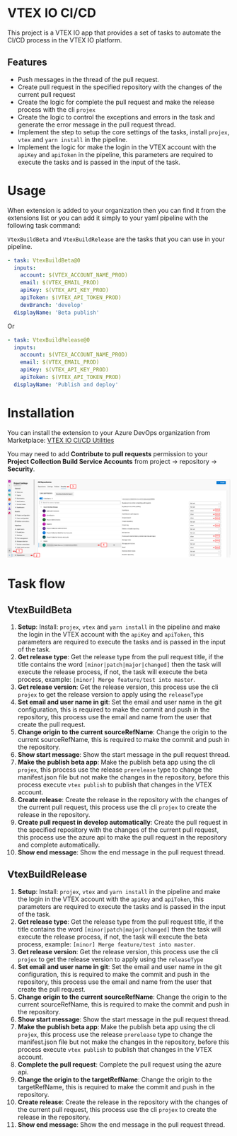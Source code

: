 # VTEX IO CI/CD

This project is a VTEX IO app that provides a set of tasks to automate the CI/CD process in the VTEX IO platform.

## Features

- Push messages in the thread of the pull request.
- Create pull request in the specified repository with the changes of the current pull request
- Create the logic for complete the pull request and make the release process with the cli `projex`
- Create the logic to control the exceptions and errors in the task and generate the error message in the pull request thread.
- Implement the step to setup the core settings of the tasks, install `projex`, `vtex` and `yarn install` in the pipeline.
- Implement the logic for make the login in the VTEX account with the `apiKey` and `apiToken` in the pipeline, this parameters are required to execute the tasks and is passed in the input of the task.

# Usage

When extension is added to your organization then you can find it from the extensions list or you can add it simply to your yaml pipeline with the following task command:

`VtexBuildBeta` and `VtexBuildRelease` are the tasks that you can use in your pipeline.

```yaml
- task: VtexBuildBeta@0
  inputs:
    account: $(VTEX_ACCOUNT_NAME_PROD)
    email: $(VTEX_EMAIL_PROD)
    apiKey: $(VTEX_API_KEY_PROD)
    apiToken: $(VTEX_API_TOKEN_PROD)
    devBranch: 'develop'
  displayName: 'Beta publish'
```

Or

```yaml
- task: VtexBuildRelease@0
  inputs:
    account: $(VTEX_ACCOUNT_NAME_PROD)
    email: $(VTEX_EMAIL_PROD)
    apiKey: $(VTEX_API_KEY_PROD)
    apiToken: $(VTEX_API_TOKEN_PROD)
  displayName: 'Publish and deploy'
```

# Installation

You can install the extension to your Azure DevOps organization from Marketplace:
[VTEX IO CI/CD Utilities](https://marketplace.visualstudio.com/items?itemName=MaikRestrepo.vtex-io-ci-cd)

You may need to add **Contribute to pull requests** permission to your **Project Collection Build Service Accounts** from project -> repository -> **Security**.

![Permissions](screenshots/screen3.png)

# Task flow

## VtexBuildBeta

1. **Setup**: Install: `projex`, `vtex` and `yarn install` in the pipeline and make the login in the VTEX account with the `apiKey` and `apiToken`, this parameters are required to execute the tasks and is passed in the input of the task.
2. **Get release type**: Get the release type from the pull request title, if the title contains the word `[minor|patch|major|changed]` then the task will execute the release process, if not, the task will execute the beta process, example: `[minor] Merge feature/test into master`.
3. **Get release version**: Get the release version, this process use the cli `projex` to get the release version to apply using the `releaseType`
4. **Set email and user name in git**: Set the email and user name in the git configuration, this is required to make the commit and push in the repository, this process use the email and name from the user that create the pull request.
5. **Change origin to the current sourceRefName**: Change the origin to the current sourceRefName, this is required to make the commit and push in the repository.
6. **Show start message**: Show the start message in the pull request thread.
7. **Make the publish beta app**: Make the publish beta app using the cli `projex`, this process use the release `prerelease` type to change the manifest.json file but not make the changes in the repository, before this process execute `vtex publish` to publish that changes in the VTEX account.
8. **Create release**: Create the release in the repository with the changes of the current pull request, this process use the cli `projex` to create the release in the repository.
9. **Create pull request in develop automatically**: Create the pull request in the specified repository with the changes of the current pull request, this process use the azure api to make the pull request in the repository and complete automatically.
10. **Show end message**: Show the end message in the pull request thread.

## VtexBuildRelease

1. **Setup**: Install: `projex`, `vtex` and `yarn install` in the pipeline and make the login in the VTEX account with the `apiKey` and `apiToken`, this parameters are required to execute the tasks and is passed in the input of the task.
2. **Get release type**: Get the release type from the pull request title, if the title contains the word `[minor|patch|major|changed]` then the task will execute the release process, if not, the task will execute the beta process, example: `[minor] Merge feature/test into master`.
3. **Get release version**: Get the release version, this process use the cli `projex` to get the release version to apply using the `releaseType`
4. **Set email and user name in git**: Set the email and user name in the git configuration, this is required to make the commit and push in the repository, this process use the email and name from the user that create the pull request.
5. **Change origin to the current sourceRefName**: Change the origin to the current sourceRefName, this is required to make the commit and push in the repository.
6. **Show start message**: Show the start message in the pull request thread.
7. **Make the publish beta app**: Make the publish beta app using the cli `projex`, this process use the release `prerelease` type to change the manifest.json file but not make the changes in the repository, before this process execute `vtex publish` to publish that changes in the VTEX account.
8. **Complete the pull request**: Complete the pull request using the azure api.
9. **Change the origin to the targetRefName**: Change the origin to the targetRefName, this is required to make the commit and push in the repository.
10. **Create release**: Create the release in the repository with the changes of the current pull request, this process use the cli `projex` to create the release in the repository.
11. **Show end message**: Show the end message in the pull request thread.
